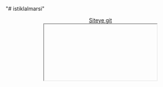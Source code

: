 "# istiklalmarsi" 
<center><a href='https://yesmancan.github.io/istiklalmarsi/'>Siteye git<a></center>
<center><iframe src="hhttps://yesmancan.github.io/istiklalmarsi/"></iframe>
